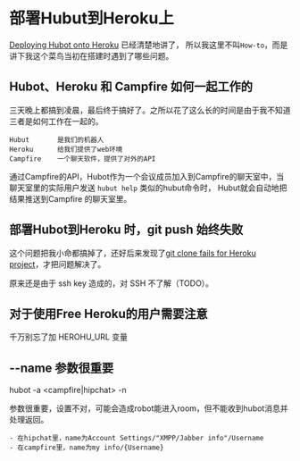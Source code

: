 部署Hubut到Heroku上
==================

[Deploying Hubot onto Heroku](https://github.com/github/hubot/wiki/Deploying-Hubot-onto-Heroku) 已经清楚地讲了，
所以我这里不叫`How-to`，而是讲下我这个菜鸟当初在搭建时遇到了哪些问题。

##  Hubot、Heroku 和 Campfire 如何一起工作的

三天晚上都搞到凌晨，最后终于搞好了。之所以花了这么长的时间是由于我不知道三者是如何工作在一起的。

    Hubut       是我们的机器人
    Heroku      给我们提供了web环境
    Campfire    一个聊天软件，提供了对外的API

通过Campfire的API，Hubot作为一个会议成员加入到Campfire的聊天室中，当聊天室里的实际用户发送 `hubut help` 类似的hubut命令时，
Hubut就会自动地把结果推送到Campfire 的聊天室里。

## 部署Hubot到Heroku 时，git push 始终失败

这个问题把我小命都搞掉了，还好后来发现了[git clone fails for Heroku project](http://stackoverflow.com/questions/7305673/git-clone-fails-for-heroku-project)，才把问题解决了。

原来还是由于 ssh key 造成的，对 SSH 不了解（TODO）。

## 对于使用Free Heroku的用户需要注意

千万别忘了加 HEROHU_URL 变量

## --name 参数很重要

hubot -a <campfire|hipchat> -n <name>

<name>参数很重要，设置不对，可能会造成robot能进入room，但不能收到hubot消息并处理返回。

    - 在hipchat里，name为Account Settings/"XMPP/Jabber info"/Username
    - 在campfire里，name为my info/{Username}
